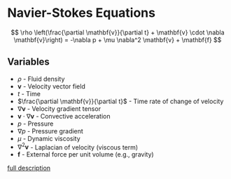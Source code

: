 # Navier-Stokes Equations

$$
\rho \left(\frac{\partial \mathbf{v}}{\partial t} + \mathbf{v} \cdot \nabla \mathbf{v}\right) = -\nabla p + \mu \nabla^2 \mathbf{v} + \mathbf{f}
$$

## Variables
- $\rho$ - Fluid density
- $\mathbf{v}$ - Velocity vector field
- $t$ - Time
- $\frac{\partial \mathbf{v}}{\partial t}$ - Time rate of change of velocity
- $\nabla \mathbf{v}$ - Velocity gradient tensor
- $\mathbf{v} \cdot \nabla \mathbf{v}$ - Convective acceleration
- $p$ - Pressure
- $\nabla p$ - Pressure gradient
- $\mu$ - Dynamic viscosity
- $\nabla^2 \mathbf{v}$ - Laplacian of velocity (viscous term)
- $\mathbf{f}$ - External force per unit volume (e.g., gravity)

[full description](n-s_full.md)
